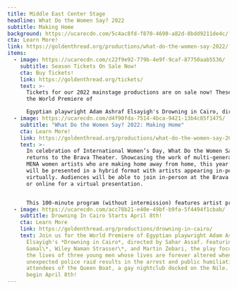 ```yaml
---
title: Middle East Center Stage
headline: What Do the Women Say? 2022
subtitle: Making Home
background: https://ucarecdn.com/5c4ac8fd-f870-4690-a82d-8bdd9211de4c/
cta: Learn More!
link: https://goldenthread.org/productions/what-do-the-women-say-2022/
items:
  - image: https://ucarecdn.com/c22f9e92-779b-4e9f-9caf-87750aab5536/
    subtitle: Season Tickets On Sale Now!
    cta: Buy Tickets!
    link: https://goldenthread.org/tickets/
    text: >-
      Tickets for our 2022 mainstage productions are on sale now! These include
      the World Premiere of

      Egyptian playwright Adam Ashraf Elsayigh's Drowning in Cairo, directed by Sahar Assaf and the long-awaited U.S. Premiere of celebrated Iranian playwright Naghmeh Samini's The Language of Wild Berries, translated and directed by Torange Yeghiazarian. Check out our new and improved ticketing! In our continuing efforts to provide an equitable and accessible theatre experience for all, we recently revised our ticketing policies and pricing structure to better reflect the fundamental values we hold that we believe foster a just, inclusive and community-driven space. Visit the [Buy Tickets](https://goldenthread.org/tickets/) page for more information.
  - image: https://ucarecdn.com/d4f90fda-7514-4bca-9421-13b4c85f1475/
    subtitle: "What Do the Women Say? 2022: Making Home"
    cta: Learn More!
    link: https://goldenthread.org/productions/what-do-the-women-say-2022/
    text: >-
      In celebration of International Women’s Day, What Do the Women Say?
      returns to the Brava Theater. Showcasing the work of multi-generational
      MENA women artists who are making home away from home, this year’s program
      will be presented in a hybrid format with artists appearing in-person and
      virtually. Audiences will be able to join in-person at the Brava Theater
      or online for a virtual presentation.


      This 100-minute program (without intermission) features artist presentations followed by a facilitated conversation between the participating artists and the audience.
  - image: https://ucarecdn.com/acc78b21-e40e-49bf-b9fa-5f4494f1cbab/
    subtitle: Drowning In Cairo Starts April 8th!
    cta: Learn More
    link: https://goldenthread.org/productions/drowning-in-cairo/
    text: Join us for the World Premiere of Egyptian playwright Adam Ashraf
      Elsayigh's *Drowning in Cairo*, directed by Sahar Assaf. Featuring Amin El
      Gamal\*, Wiley Naman Strasser\*, and Martin Zebari, the play focuses on
      the lives of three young men whose lives are forever altered when an
      unexpected police raid results in the arrest and public humiliation of the
      attendees of the Queen Boat, a gay nightclub docked on the Nile. Previews
      begin April 8th!
---
```

